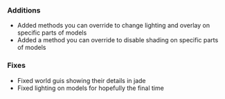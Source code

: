 ### Additions
- Added methods you can override to change lighting and overlay on specific parts of models
- Added a method you can override to disable shading on specific parts of models

### Fixes
- Fixed world guis showing their details in jade
- Fixed lighting on models for hopefully the final time